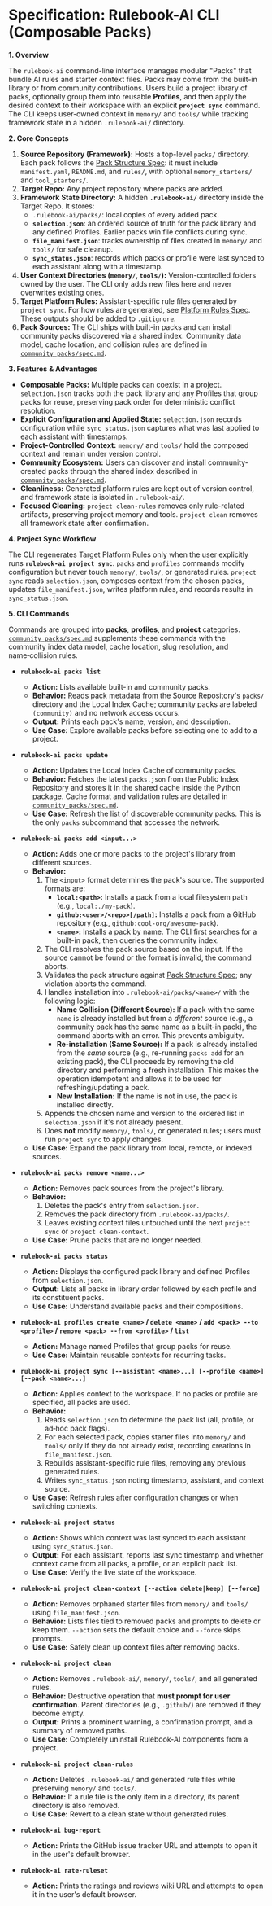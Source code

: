 # Specification: Rulebook-AI CLI (Composable Packs)

**1. Overview**

The `rulebook-ai` command-line interface manages modular "Packs" that bundle AI rules and starter context files. Packs may come from the built-in library or from community contributions. Users build a project library of packs, optionally group them into reusable **Profiles**, and then apply the desired context to their workspace with an explicit **`project sync`** command. The CLI keeps user-owned context in `memory/` and `tools/` while tracking framework state in a hidden `.rulebook-ai/` directory.

**2. Core Concepts**

1.  **Source Repository (Framework):** Hosts a top-level `packs/` directory. Each pack follows the [Pack Structure Spec](pack_structure_spec.md): it must include `manifest.yaml`, `README.md`, and `rules/`, with optional `memory_starters/` and `tool_starters/`.
2.  **Target Repo:** Any project repository where packs are added.
3.  **Framework State Directory:** A hidden **`.rulebook-ai/`** directory inside the Target Repo. It stores:
    *   `.rulebook-ai/packs/`: local copies of every added pack.
    *   **`selection.json`**: an ordered source of truth for the pack library and any defined Profiles. Earlier packs win file conflicts during sync.
    *   **`file_manifest.json`**: tracks ownership of files created in `memory/` and `tools/` for safe cleanup.
    *   **`sync_status.json`**: records which packs or profile were last synced to each assistant along with a timestamp.
4.  **User Context Directories (`memory/`, `tools/`):** Version-controlled folders owned by the user. The CLI only adds new files here and never overwrites existing ones.
5.  **Target Platform Rules:** Assistant-specific rule files generated by `project sync`. For how rules are generated, see [Platform Rules Spec](platform_rules_spec.md). These outputs should be added to `.gitignore`.
6.  **Pack Sources:** The CLI ships with built-in packs and can install community packs discovered via a shared index. Community data model, cache location, and collision rules are defined in [`community_packs/spec.md`](../community_packs/spec.md).

**3. Features & Advantages**

*   **Composable Packs:** Multiple packs can coexist in a project. `selection.json` tracks both the pack library and any Profiles that group packs for reuse, preserving pack order for deterministic conflict resolution.
*   **Explicit Configuration and Applied State:** `selection.json` records configuration while `sync_status.json` captures what was last applied to each assistant with timestamps.
*   **Project-Controlled Context:** `memory/` and `tools/` hold the composed context and remain under version control.
*   **Community Ecosystem:** Users can discover and install community-created packs through the shared index described in [`community_packs/spec.md`](../community_packs/spec.md).
*   **Cleanliness:** Generated platform rules are kept out of version control, and framework state is isolated in `.rulebook-ai/`.
*   **Focused Cleaning:** `project clean-rules` removes only rule-related artifacts, preserving project memory and tools. `project clean` removes all framework state after confirmation.

**4. Project Sync Workflow**

The CLI regenerates Target Platform Rules only when the user explicitly runs **`rulebook-ai project sync`**. `packs` and `profiles` commands modify configuration but never touch `memory/`, `tools/`, or generated rules. `project sync` reads `selection.json`, composes context from the chosen packs, updates `file_manifest.json`, writes platform rules, and records results in `sync_status.json`.

**5. CLI Commands**

Commands are grouped into **packs**, **profiles**, and **project** categories. [`community_packs/spec.md`](../community_packs/spec.md) supplements these commands with the community index data model, cache location, slug resolution, and name‑collision rules.

*   **`rulebook-ai packs list`**
    *   **Action:** Lists available built-in and community packs.
    *   **Behavior:** Reads pack metadata from the Source Repository's `packs/` directory and the Local Index Cache; community packs are labeled `(community)` and no network access occurs.
    *   **Output:** Prints each pack's name, version, and description.
    *   **Use Case:** Explore available packs before selecting one to add to a project.

*   **`rulebook-ai packs update`**
    *   **Action:** Updates the Local Index Cache of community packs.
    *   **Behavior:** Fetches the latest `packs.json` from the Public Index Repository and stores it in the shared cache inside the Python package. Cache format and validation rules are detailed in [`community_packs/spec.md`](../community_packs/spec.md).
    *   **Use Case:** Refresh the list of discoverable community packs. This is the only `packs` subcommand that accesses the network.

*   **`rulebook-ai packs add <input...>`**
    *   **Action:** Adds one or more packs to the project's library from different sources.
    *   **Behavior:**
        1.  The `<input>` format determines the pack's source. The supported formats are:
            *   **`local:<path>`:** Installs a pack from a local filesystem path (e.g., `local:./my-pack`).
            *   **`github:<user>/<repo>[/path]`:** Installs a pack from a GitHub repository (e.g., `github:cool-org/awesome-pack`).
            *   **`<name>`:** Installs a pack by name. The CLI first searches for a built-in pack, then queries the community index.
        2.  The CLI resolves the pack source based on the input. If the source cannot be found or the format is invalid, the command aborts.
        3.  Validates the pack structure against [Pack Structure Spec](pack_structure_spec.md); any violation aborts the command.
        4.  Handles installation into `.rulebook-ai/packs/<name>/` with the following logic:
            *   **Name Collision (Different Source):** If a pack with the same `name` is already installed but from a *different* source (e.g., a community pack has the same name as a built-in pack), the command aborts with an error. This prevents ambiguity.
            *   **Re-installation (Same Source):** If a pack is already installed from the *same* source (e.g., re-running `packs add` for an existing pack), the CLI proceeds by removing the old directory and performing a fresh installation. This makes the operation idempotent and allows it to be used for refreshing/updating a pack.
            *   **New Installation:** If the name is not in use, the pack is installed directly.
        5.  Appends the chosen name and version to the ordered list in `selection.json` if it's not already present.
        6.  Does **not** modify `memory/`, `tools/`, or generated rules; users must run `project sync` to apply changes.
    *   **Use Case:** Expand the pack library from local, remote, or indexed sources.

*   **`rulebook-ai packs remove <name...>`**
    *   **Action:** Removes pack sources from the project's library.
    *   **Behavior:**
        1.  Deletes the pack's entry from `selection.json`.
        2.  Removes the pack directory from `.rulebook-ai/packs/`.
        3.  Leaves existing context files untouched until the next `project sync` or `project clean-context`.
    *   **Use Case:** Prune packs that are no longer needed.

*   **`rulebook-ai packs status`**
    *   **Action:** Displays the configured pack library and defined Profiles from `selection.json`.
    *   **Output:** Lists all packs in library order followed by each profile and its constituent packs.
    *   **Use Case:** Understand available packs and their compositions.

*   **`rulebook-ai profiles create <name>` / `delete <name>` / `add <pack> --to <profile>` / `remove <pack> --from <profile>` / `list`**
    *   **Action:** Manage named Profiles that group packs for reuse.
    *   **Use Case:** Maintain reusable contexts for recurring tasks.

*   **`rulebook-ai project sync [--assistant <name>...] [--profile <name>] [--pack <name>...]`**
    *   **Action:** Applies context to the workspace. If no packs or profile are specified, all packs are used.
    *   **Behavior:**
        1.  Reads `selection.json` to determine the pack list (all, profile, or ad‑hoc pack flags).
        2.  For each selected pack, copies starter files into `memory/` and `tools/` only if they do not already exist, recording creations in `file_manifest.json`.
        3.  Rebuilds assistant-specific rule files, removing any previous generated rules.
        4.  Writes `sync_status.json` noting timestamp, assistant, and context source.
    *   **Use Case:** Refresh rules after configuration changes or when switching contexts.

*   **`rulebook-ai project status`**
    *   **Action:** Shows which context was last synced to each assistant using `sync_status.json`.
    *   **Output:** For each assistant, reports last sync timestamp and whether context came from all packs, a profile, or an explicit pack list.
    *   **Use Case:** Verify the live state of the workspace.

*   **`rulebook-ai project clean-context [--action delete|keep] [--force]`**
    *   **Action:** Removes orphaned starter files from `memory/` and `tools/` using `file_manifest.json`.
    *   **Behavior:** Lists files tied to removed packs and prompts to delete or keep them. `--action` sets the default choice and `--force` skips prompts.
    *   **Use Case:** Safely clean up context files after removing packs.

*   **`rulebook-ai project clean`**
    *   **Action:** Removes `.rulebook-ai/`, `memory/`, `tools/`, and all generated rules.
    *   **Behavior:** Destructive operation that **must prompt for user confirmation**. Parent directories (e.g., `.github/`) are removed if they become empty.
    *   **Output:** Prints a prominent warning, a confirmation prompt, and a summary of removed paths.
    *   **Use Case:** Completely uninstall Rulebook-AI components from a project.

*   **`rulebook-ai project clean-rules`**
    *   **Action:** Deletes `.rulebook-ai/` and generated rule files while preserving `memory/` and `tools/`.
    *   **Behavior:** If a rule file is the only item in a directory, its parent directory is also removed.
    *   **Use Case:** Revert to a clean state without generated rules.

*   **`rulebook-ai bug-report`**
    *   **Action:** Prints the GitHub issue tracker URL and attempts to open it in the user's default browser.

*   **`rulebook-ai rate-ruleset`**
    *   **Action:** Prints the ratings and reviews wiki URL and attempts to open it in the user's default browser.

